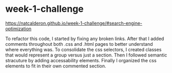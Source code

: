 # week-1-challenge
https://natcalderon.github.io/week-1-challenge/#search-engine-optimization

To refactor this code, I started by fixing any broken links. After that I added comments throughout both .css and .html pages to better understand where everything was. To consolidate the css selectors, I created classes that would represent a group versus just a section. Then I followed semantic stracuture by adding accessability elements. Finally I organized the css elements to fit in their own commented section.


